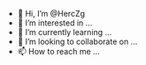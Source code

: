 - 👋 Hi, I’m @HercZg
- 👀 I’m interested in ...
- 🌱 I’m currently learning ...
- 💞️ I’m looking to collaborate on ...
- 📫 How to reach me ...

<!---
HercZg/HercZg is a ✨ special ✨ repository because its `README.md` (this file) appears on your GitHub profile.
You can click the Preview link to take a look at your changes.
--->
